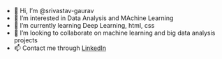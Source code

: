 - 👋 Hi, I’m @srivastav-gaurav
- 👀 I’m interested in Data Analysis and MAchine Learning
- 🌱 I’m currently learning Deep Learning, html, css
- 💞️ I’m looking to collaborate on machine learning and big data analysis projects
- 📫 Contact me through [LinkedIn](https://www.linkedin.com/in/srivastava-gaurav-data-analyst/)

<!---
srivastav-gaurav/srivastav-gaurav is a ✨ special ✨ repository because its `README.md` (this file) appears on your GitHub profile.
You can click the Preview link to take a look at your changes.
--->
